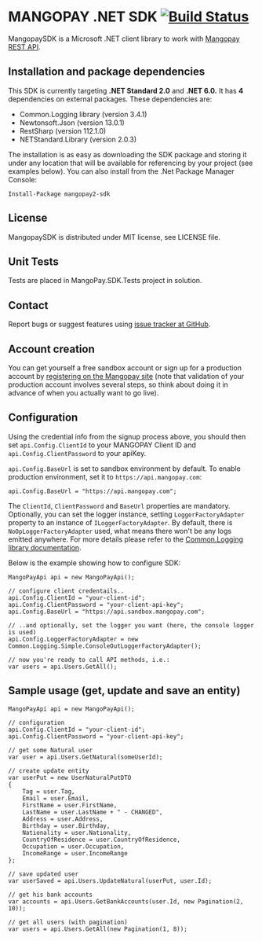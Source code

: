 MANGOPAY .NET SDK [![Build Status](https://travis-ci.org/Mangopay/mangopay2-net-sdk.svg?branch=master)](https://travis-ci.org/Mangopay/mangopay2-net-sdk)
=================================================
MangopaySDK is a Microsoft .NET client library to work with
[Mangopay REST API](http://docs.mangopay.com/api-references/).


Installation and package dependencies
-------------------------------------------------
This SDK is currently targeting **.NET Standard 2.0** and **.NET 6.0.** It has **4** dependencies on external packages. 
These dependencies are:
- Common.Logging library (version 3.4.1)
- Newtonsoft.Json (version 13.0.1)
- RestSharp (version 112.1.0)
- NETStandard.Library (version 2.0.3)

The installation is as easy as downloading the SDK package and storing it under any location that will be available for referencing by your project (see examples below). You can also install from the .Net Package Manager Console:

	Install-Package mangopay2-sdk

License
-------------------------------------------------
MangopaySDK is distributed under MIT license, see LICENSE file.


Unit Tests
-------------------------------------------------
Tests are placed in MangoPay.SDK.Tests project in solution.


Contact
-------------------------------------------------
Report bugs or suggest features using [issue tracker at GitHub](https://github.com/MangoPay/mangopay2-net-sdk/issues).


Account creation
-------------------------------------------------
You can get yourself a free sandbox account or sign up for a production account by [registering on the Mangopay site](https://www.mangopay.com/start/) (note that validation of your production account involves several steps, so think about doing it in advance of when you actually want to go live).


Configuration
-------------------------------------------------
Using the credential info from the signup process above, you should then set `api.Config.ClientId` to your MANGOPAY Client ID and `api.Config.ClientPassword` to your apiKey.

`api.Config.BaseUrl` is set to sandbox environment by default. To enable production environment, set it to `https://api.mangopay.com`:

    api.Config.BaseUrl = "https://api.mangopay.com";

The `ClientId`, `ClientPassword` and `BaseUrl` properties are mandatory. Optionally, you can set the logger instance, setting `LoggerFactoryAdapter` property to an instance of `ILoggerFactoryAdapter`.
By default, there is `NoOpLoggerFactoryAdapter` used, what means there won't be any logs emitted anywhere. For more details please refer to the [Common.Logging library documentation](http://netcommon.sourceforge.net/docs/2.1.0/reference/html/ch01.html#logging-adapters).

Below is the example showing how to configure SDK:

    MangoPayApi api = new MangoPayApi();

    // configure client credentails..
    api.Config.ClientId = "your-client-id";
    api.Config.ClientPassword = "your-client-api-key";
    api.Config.BaseUrl = "https://api.sandbox.mangopay.com";
	
	// ..and optionally, set the logger you want (here, the console logger is used)
	api.Config.LoggerFactoryAdapter = new Common.Logging.Simple.ConsoleOutLoggerFactoryAdapter();

    // now you're ready to call API methods, i.e.:
    var users = api.Users.GetAll();


Sample usage (get, update and save an entity)
-------------------------------------------------

    MangoPayApi api = new MangoPayApi();

    // configuration
    api.Config.ClientId = "your-client-id";
    api.Config.ClientPassword = "your-client-api-key";

    // get some Natural user
    var user = api.Users.GetNatural(someUserId);

	// create update entity
	var userPut = new UserNaturalPutDTO
    {
        Tag = user.Tag,
        Email = user.Email,
        FirstName = user.FirstName,
        LastName = user.LastName + " - CHANGED",
        Address = user.Address,
        Birthday = user.Birthday,
        Nationality = user.Nationality,
        CountryOfResidence = user.CountryOfResidence,
        Occupation = user.Occupation,
        IncomeRange = user.IncomeRange
    };
	
	// save updated user
	var userSaved = api.Users.UpdateNatural(userPut, user.Id);

	// get his bank accounts
    var accounts = api.Users.GetBankAccounts(user.Id, new Pagination(2, 10));
	
    // get all users (with pagination)
    var users = api.Users.GetAll(new Pagination(1, 8));

	
